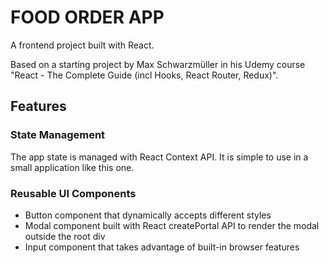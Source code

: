 # FOOD ORDER APP

A frontend project built with React.

Based on a starting project by Max Schwarzmüller in his Udemy course "React - The Complete Guide (incl Hooks, React Router, Redux)".

## Features

### State Management

The app state is managed with React Context API. It is simple to use in a small application like this one.

### Reusable UI Components

- Button component that dynamically accepts different styles
- Modal component built with React createPortal API to render the modal outside the root div
- Input component that takes advantage of built-in browser features
